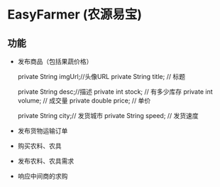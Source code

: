 # EasyFarmer (农源易宝)

## 功能

- 发布商品（包括果蔬价格）

    private String imgUrl;//头像URL
    private String title; // 标题

    private String desc;//描述
    private int stock; // 有多少库存
    private int volume; // 成交量
    private double price; // 单价

    private String city;// 发货城市
    private String speed; // 发货速度

- 发布货物运输订单
- 购买农料、农具
- 发布农料、农具需求
- 响应中间商的求购



